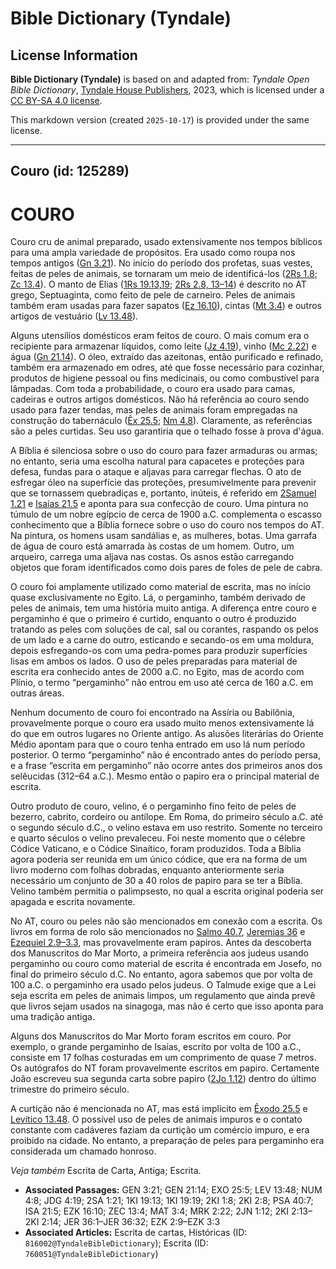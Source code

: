 # Bible Dictionary (Tyndale)

## License Information

**Bible Dictionary (Tyndale)** is based on and adapted from: _Tyndale Open Bible Dictionary_, [Tyndale House Publishers](https://tyndaleopenresources.com/), 2023, which is licensed under a [CC BY-SA 4.0 license](https://creativecommons.org/licenses/by-sa/4.0/legalcode.en).

This markdown version (created `2025-10-17`) is provided under the same license.



--------------------------------

## Couro (id: 125289)

COURO
=====

Couro cru de animal preparado, usado extensivamente nos tempos bíblicos para uma ampla variedade de propósitos. Era usado como roupa nos tempos antigos ([Gn 3\.21](https://ref.ly/Gen3:21)). No início do período dos profetas, suas vestes, feitas de peles de animais, se tornaram um meio de identificá\-los ([2Rs 1\.8](https://ref.ly/2Kgs1:8); [Zc 13\.4](https://ref.ly/Zech13:4)). O manto de Elias ([1Rs 19\.13,19](https://ref.ly/1Kgs19:13); [2Rs 2\.8, 13–14](https://ref.ly/2Kgs2:8)) é descrito no AT grego, Septuaginta, como feito de pele de carneiro. Peles de animais também eram usadas para fazer sapatos ([Ez 16\.10](https://ref.ly/Ezek16:10)), cintas ([Mt 3\.4](https://ref.ly/Matt3:4)) e outros artigos de vestuário ([Lv 13\.48](https://ref.ly/Lev13:48)).

Alguns utensílios domésticos eram feitos de couro. O mais comum era o recipiente para armazenar líquidos, como leite ([Jz 4\.19](https://ref.ly/Judg4:19)), vinho ([Mc 2\.22](https://ref.ly/Mark2:22)) e água ([Gn 21\.14](https://ref.ly/Gen21:14)). O óleo, extraído das azeitonas, então purificado e refinado, também era armazenado em odres, até que fosse necessário para cozinhar, produtos de higiene pessoal ou fins medicinais, ou como combustível para lâmpadas. Com toda a probabilidade, o couro era usado para camas, cadeiras e outros artigos domésticos. Não há referência ao couro sendo usado para fazer tendas, mas peles de animais foram empregadas na construção do tabernáculo ([Êx 25\.5](https://ref.ly/Exod25:5); [Nm 4\.8](https://ref.ly/Num4:8)). Claramente, as referências são a peles curtidas. Seu uso garantiria que o telhado fosse à prova d'água.

A Bíblia é silenciosa sobre o uso do couro para fazer armaduras ou armas; no entanto, seria uma escolha natural para capacetes e proteções para defesa, fundas para o ataque e aljavas para carregar flechas. O ato de esfregar óleo na superfície das proteções, presumivelmente para prevenir que se tornassem quebradiças e, portanto, inúteis, é referido em [2Samuel 1\.21](https://ref.ly/2Sam1:21) e [Isaías 21\.5](https://ref.ly/Isa21:5) e aponta para sua confecção de couro. Uma pintura no túmulo de um nobre egípcio de cerca de 1900 a.C. complementa o escasso conhecimento que a Bíblia fornece sobre o uso do couro nos tempos do AT. Na pintura, os homens usam sandálias e, as mulheres, botas. Uma garrafa de água de couro está amarrada às costas de um homem. Outro, um arqueiro, carrega uma aljava nas costas. Os asnos estão carregando objetos que foram identificados como dois pares de foles de pele de cabra.

O couro foi amplamente utilizado como material de escrita, mas no início quase exclusivamente no Egito. Lá, o pergaminho, também derivado de peles de animais, tem uma história muito antiga. A diferença entre couro e pergaminho é que o primeiro é curtido, enquanto o outro é produzido tratando as peles com soluções de cal, sal ou corantes, raspando os pelos de um lado e a carne do outro, esticando e secando\-os em uma moldura, depois esfregando\-os com uma pedra\-pomes para produzir superfícies lisas em ambos os lados. O uso de peles preparadas para material de escrita era conhecido antes de 2000 a.C. no Egito, mas de acordo com Plínio, o termo “pergaminho” não entrou em uso até cerca de 160 a.C. em outras áreas.

Nenhum documento de couro foi encontrado na Assíria ou Babilônia, provavelmente porque o couro era usado muito menos extensivamente lá do que em outros lugares no Oriente antigo. As alusões literárias do Oriente Médio apontam para que o couro tenha entrado em uso lá num período posterior. O termo “pergaminho” não é encontrado antes do período persa, e a frase “escrita em pergaminho” não ocorre antes dos primeiros anos dos selêucidas (312–64 a.C.). Mesmo então o papiro era o principal material de escrita.

Outro produto de couro, velino, é o pergaminho fino feito de peles de bezerro, cabrito, cordeiro ou antílope. Em Roma, do primeiro século a.C. até o segundo século d.C., o velino estava em uso restrito. Somente no terceiro e quarto séculos o velino prevaleceu. Foi neste momento que o célebre Códice Vaticano, e o Códice Sinaítico, foram produzidos. Toda a Bíblia agora poderia ser reunida em um único códice, que era na forma de um livro moderno com folhas dobradas, enquanto anteriormente seria necessário um conjunto de 30 a 40 rolos de papiro para se ter a Bíblia. Velino também permitia o palimpsesto, no qual a escrita original poderia ser apagada e escrita novamente.

No AT, couro ou peles não são mencionados em conexão com a escrita. Os livros em forma de rolo são mencionados no [Salmo 40\.7](https://ref.ly/Ps40:7), [Jeremias 36](https://ref.ly/Jer36:1-Jer36:32) e [Ezequiel 2\.9–3\.3](https://ref.ly/Ezek2:9-Ezek3:3), mas provavelmente eram papiros. Antes da descoberta dos Manuscritos do Mar Morto, a primeira referência aos judeus usando pergaminho ou couro como material de escrita é encontrada em Josefo, no final do primeiro século d.C. No entanto, agora sabemos que por volta de 100 a.C. o pergaminho era usado pelos judeus. O Talmude exige que a Lei seja escrita em peles de animais limpos, um regulamento que ainda prevê que livros sejam usados na sinagoga, mas não é certo que isso aponta para uma tradição antiga.

Alguns dos Manuscritos do Mar Morto foram escritos em couro. Por exemplo, o grande pergaminho de Isaías, escrito por volta de 100 a.C., consiste em 17 folhas costuradas em um comprimento de quase 7 metros. Os autógrafos do NT foram provavelmente escritos em papiro. Certamente João escreveu sua segunda carta sobre papiro ([2Jo 1\.12](https://ref.ly/2John1:12)) dentro do último trimestre do primeiro século.

A curtição não é mencionada no AT, mas está implícito em [Êxodo 25\.5](https://ref.ly/Exod25:5) e [Levítico 13\.48](https://ref.ly/Lev13:48). O possível uso de peles de animais impuros e o contato constante com cadáveres faziam da curtição um comércio impuro, e era proibido na cidade. No entanto, a preparação de peles para pergaminho era considerada um chamado honroso.

*Veja também* Escrita de Carta, Antiga; Escrita.

* **Associated Passages:** GEN 3:21; GEN 21:14; EXO 25:5; LEV 13:48; NUM 4:8; JDG 4:19; 2SA 1:21; 1KI 19:13; 1KI 19:19; 2KI 1:8; 2KI 2:8; PSA 40:7; ISA 21:5; EZK 16:10; ZEC 13:4; MAT 3:4; MRK 2:22; 2JN 1:12; 2KI 2:13–2KI 2:14; JER 36:1–JER 36:32; EZK 2:9–EZK 3:3
* **Associated Articles:** Escrita de cartas, Históricas (ID: `816002@TyndaleBibleDictionary`); Escrita (ID: `760051@TyndaleBibleDictionary`)

